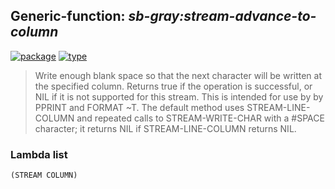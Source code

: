 ## Generic-function: ***sb-gray:stream-advance-to-column***
[![package](https://img.shields.io/badge/Package-SB--GRAY-5f9ea0.svg?style=social&colorA=999999)](../) [![type](https://img.shields.io/badge/Type-Generic--Function-5f9ea0.svg?style=social&colorA=999999)](../#generic-function) 

> Write enough blank space so that the next character will be
> written at the specified column. Returns true if the operation is
> successful, or NIL if it is not supported for this stream. This is
> intended for use by by PPRINT and FORMAT ~T. The default method uses
> STREAM-LINE-COLUMN and repeated calls to STREAM-WRITE-CHAR with a
> #SPACE character; it returns NIL if STREAM-LINE-COLUMN returns NIL.

### Lambda list
```
(STREAM COLUMN)
```

